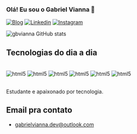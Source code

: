 ### Olá! Eu sou o Gabriel Vianna 👋

[![Blog](https://img.shields.io/badge/website-000000?style=for-the-badge&logo=About.me&logoColor=white)](https://gabrielvianna-dev.000webhostapp.com/portfolio.html)
[![Linkedin](https://img.shields.io/badge/LinkedIn-0077B5?style=for-the-badge&logo=linkedin&logoColor=white)](https://www.linkedin.com/in/gabriel-vianna-030297235/)
[![Instagram](https://img.shields.io/badge/Instagram-E4405F?style=for-the-badge&logo=instagram&logoColor=white)](https://www.instagram.com/viannaastro/)

![gbvianna GitHub stats](https://github-readme-stats.vercel.app/api?username=gbvianna&show_icons=true&theme=dracula)


## Tecnologias do dia a dia

<div style="display: inline_block"><br>

<img align="center" alt="html5" src="https://img.shields.io/badge/HTML5-E34F26?style=for-the-badge&logo=html5&logoColor=white" />
<img align="center" alt="html5" src="https://img.shields.io/badge/CSS3-1572B6?style=for-the-badge&logo=css3&logoColor=white" />
<img align="center" alt="html5" src="https://img.shields.io/badge/PHP-777BB4?style=for-the-badge&logo=php&logoColor=white"/>
<img align="center" alt="html5" src="https://img.shields.io/badge/Python-14354C?style=for-the-badge&logo=python&logoColor=white" />
<img align="center" alt="html5" src="https://img.shields.io/badge/Node.js-43853D?style=for-the-badge&logo=node.js&logoColor=white" />
<img align="center" alt="html5" src="https://img.shields.io/badge/JavaScript-F7DF1E?style=for-the-badge&logo=javascript&logoColor=black"/>
</div><br/>

Estudante e apaixonado por tecnologia.

## Email pra contato
- gabrielvianna.dev@outlook.com



